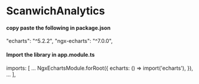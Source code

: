 # ScanwichAnalytics

#### copy paste the following in package.json
"echarts": "^5.2.2",
"ngx-echarts": "^7.0.0",


#### Import the library in app.module.ts
imports: [
   ...
    NgxEchartsModule.forRoot({
      echarts: () => import('echarts'),
    }),
    ...
  ],